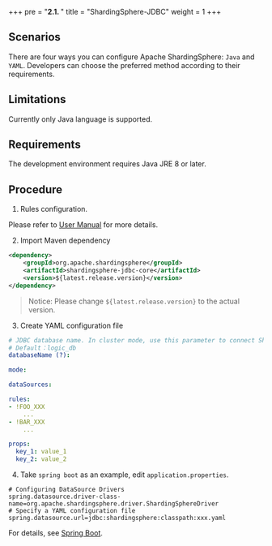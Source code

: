 +++
pre = "<b>2.1. </b>"
title = "ShardingSphere-JDBC"
weight = 1
+++

## Scenarios

There are four ways you can configure Apache ShardingSphere: `Java` and `YAML`. 
Developers can choose the preferred method according to their requirements. 

## Limitations

Currently only Java language is supported.

## Requirements

The development environment requires Java JRE 8 or later.

## Procedure

1. Rules configuration.

Please refer to [User Manual](/en/user-manual/shardingsphere-jdbc/) for more details.

2. Import Maven dependency

```xml
<dependency>
    <groupId>org.apache.shardingsphere</groupId>
    <artifactId>shardingsphere-jdbc-core</artifactId>
    <version>${latest.release.version}</version>
</dependency>
```

> Notice: Please change `${latest.release.version}` to the actual version.

3. Create YAML configuration file

```yaml
# JDBC database name. In cluster mode, use this parameter to connect ShardingSphere-JDBC and ShardingSphere-Proxy.
# Default：logic_db
databaseName (?):

mode:

dataSources:

rules:
- !FOO_XXX
    ...
- !BAR_XXX
    ...

props:
  key_1: value_1
  key_2: value_2
```

4. Take `spring boot` as an example, edit `application.properties`.

```properties
# Configuring DataSource Drivers
spring.datasource.driver-class-name=org.apache.shardingsphere.driver.ShardingSphereDriver
# Specify a YAML configuration file
spring.datasource.url=jdbc:shardingsphere:classpath:xxx.yaml
```

For details, see [Spring Boot](/en/user-manual/shardingsphere-jdbc/yaml-config/jdbc-driver/spring-boot/).

